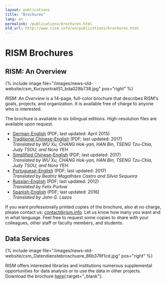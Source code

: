 ```yaml
---
layout: publications
title: "Brochures"
lang: en
permalink: /publications/brochures.html
old_url: http://www.rism.info/en/publications/brochures.html
---
```


# RISM Brochures

## RISM: An Overview

{% include image file="/images/news-old-website/csm_KurzportraitS1_bda028b738.jpg" pos="right" %}

_RISM: An Overview_ is a 14-page, full-color brochure that describes RISM's goals, projects, and organization. It is available free of charge to anyone who is interested.

The brochure is available in six bilingual editions. High-resolution files are available upon request.

- [German-English](/resources-old-website/community-content/Zentralredaktion/20150410_RISM_Broschuere_NEU-1_FINAL.pdf) (PDF; last updated: April 2015)
- [Traditional Chinese-English](/resources-old-website/community-content/Zentralredaktion/RISM_brochure_Traditional_Chinese_2017_compressed.pdf) (PDF; last updated: 2017)  
_Translated by WU Xu, CHANG Hok-yan, HAN Bin, TSENG Tzu-Chia, Judy TSOU, and Nora YEH_   
- [Simplified Chinese-English](/resources-old-website/community-content/Zentralredaktion/RISM_brochure_Simplified_Chinese_2017_compressed.pdf) (PDF; last updated: 2017)  
_Translated by WU Xu, CHANG Hok-yan, HAN Bin, TSENG Tzu-Chia, Judy TSOU, and Nora YEH_ 
- [Portuguese-English](/resources-old-website/community-content/Zentralredaktion/RISM_brochure_English_Portuguese_web_version.pdf) (PDF; last updated: 2017)   
_Translated by Beatriz Magalhães Castro and Sílvia Sequeira_  
- [Russian-English](/resources-old-website/community-content/Zentralredaktion/RISM_Broschuere_English_Russian.pdf) (PDF; last updated: 2012)  
_Translated by Felix Purtow_
- [Spanish-English](/resources-old-website/community-content/Zentralredaktion/RISM_Broschuere_EN-ESP.pdf) (PDF; last updated: 2016)  
_Translated by John G. Lazos_

If you want professionally printed copies of the brochure, also at no charge, please contact us: [contact@rism.info](mailto:contact@rism.info). Let us know how many you want and in what language. Feel free to request some copies to share with your colleagues, other staff or faculty members, and students.

## Data Services

{% include image file="/images/news-old-website/csm_Datendienstebroschuere_86b376f1cd.jpg" pos="right" %}

RISM offers interested libraries and institutions numerous supplemental opportunities for data analysis or to use the data in other projects. Download the brochure [here](/resources-old-website/community-content/Zentralredaktion/rism_datendienste-edH_klein.pdf){:target="_blank"}.
